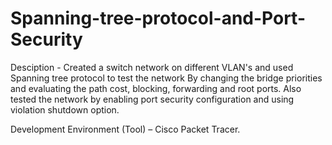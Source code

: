 # Spanning-tree-protocol-and-Port-Security

Desciption - Created a switch network on different VLAN's and used Spanning tree protocol to test the network
By changing the bridge priorities and evaluating the path cost, blocking, forwarding and root ports.
Also tested the network by enabling port security configuration and using violation shutdown option.

Development Environment (Tool) – Cisco Packet Tracer.
